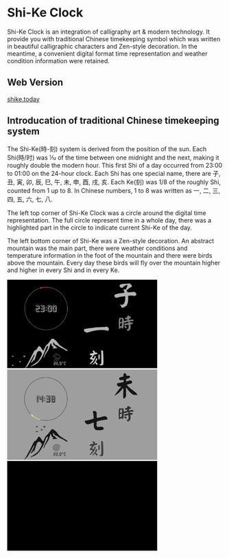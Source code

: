 # Shi-Ke Clock

Shi-Ke Clock is an integration of calligraphy art & modern technology. It provide you with traditional Chinese timekeeping symbol which was written in beautiful calligraphic characters and Zen-style decoration. In the meantime, a convenient digital format time representation and weather condition information were retained.

## Web Version

[shike.today](https://shike.today/)

## Introducation of traditional Chinese timekeeping system

The Shi-Ke(時-刻) system is derived from the position of the sun. Each Shi(時/时) was ​1⁄12 of the time between one midnight and the next, making it roughly double the modern hour. This first Shi of a day occurred from 23:00 to 01:00 on the 24-hour clock. Each Shi has one special name, there are 子, 丑, 寅, 卯, 辰, 巳, 午, 未, 申, 酉, 戌, 亥. Each Ke(刻) was 1/8 of the roughly Shi, counted from 1 up to 8. In Chinese numbers, 1 to 8 was written as 一, 二, 三, 四, 五, 六, 七, 八.

The left top corner of Shi-Ke Clock was a circle around the digital time representation. The full circle represent time in a whole day, there was a highlighted part in the circle to indicate current Shi-Ke of the day.

The left bottom corner of Shi-Ke was a Zen-style decoration. An abstract mountain was the main part, there were weather conditions and temperature information in the foot of the mountain and there were birds above the mountain. Every day these birds will fly over the mountain higher and higher in every Shi and in every Ke.

<img src='shike_clock/shike_clock_dark.png' width='350'>

<img src='shike_clock/shike_clock_light.png' width='350'>

<img src='shike_clock/shike_clock.gif' width='350'>